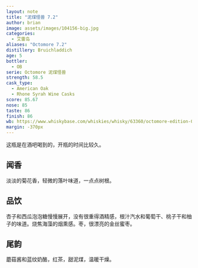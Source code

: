 ```yaml
---
layout: note
title: "泥煤怪兽 7.2"
author: brian
image: assets/images/104156-big.jpg
categories:
  - 艾雷岛
aliases: "Octomore 7.2"
distillery: Bruichladdich
age: 5
bottler:
  - OB
serie: Octomore 泥煤怪兽
strength: 58.5
cask_type:
  - American Oak
  - Rhone Syrah Wine Casks
score: 85.67
nose: 85
taste: 86
finish: 86
wb: https://www.whiskybase.com/whiskies/whisky/63360/octomore-edition-072-208
margin: -370px
---
```

这瓶是在酒吧喝到的，开瓶的时间比较久。
## 闻香
淡淡的菊花香，轻微的落叶味道，一点点树根。

## 品饮
杏子和西瓜泡泡糖慢慢展开，没有很重得酒精感，根汁汽水和葡萄干、桃子干和柚子的味道。烧焦海藻的烟熏感。枣，很漂亮的金丝蜜枣。

## 尾韵
蘑菇酱和蓝纹奶酪，红茶，甜泥煤，温暖干燥。
